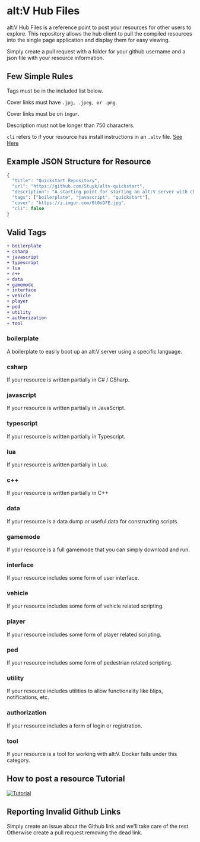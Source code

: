 # alt:V Hub Files

alt:V Hub Files is a reference point to post your resources for other users to explore. This repository allows the hub client to pull the compiled resources into the single page application and display them for easy viewing.

Simply create a pull request with a folder for your github username and a json file with your resource information.

## Few Simple Rules

Tags must be in the included list below.

Cover links must have `.jpg, .jpeg, or .png`.

Cover links must be on `imgur`.

Description must not be longer than 750 characters.

`cli` refers to if your resource has install instructions in an `.altv` file. [See Here](https://github.com/stuyk/altv-installer)

## Example JSON Structure for Resource

```js
{
  "title": "Quickstart Repository",
  "url": "https://github.com/Stuyk/altv-quickstart",
  "description": "A starting point for starting an alt:V server with chat, commands, etc.",
  "tags": ["boilerplate", "javascript", "quickstart"],
  "cover": "https://i.imgur.com/0t0vDFE.jpg",
  "cli": false
}
```

## Valid Tags

```diff
+ boilerplate
+ csharp
+ javascript
+ typescript
+ lua
+ c++
+ data
+ gamemode
+ interface
+ vehicle
+ player
+ ped
+ utility
+ authorization
+ tool
```

### boilerplate

A boilerplate to easily boot up an alt:V server using a specific language.

### csharp

If your resource is written partially in C# / CSharp.

### javascript

If your resource is written partially in JavaScript.

### typescript

If your resource is written partially in Typescript.

### lua

If your resource is written partially in Lua.

### c++

If your resource is written partially in C++

### data

If your resource is a data dump or useful data for constructing scripts.

### gamemode

If your resource is a full gamemode that you can simply download and run.

### interface

If your resource includes some form of user interface.

### vehicle

If your resource includes some form of vehicle related scripting.

### player

If your resource includes some form of player related scripting.

### ped

If your resource includes some form of pedestrian related scripting.

### utility

If your resource includes utilities to allow functionality like blips, notifications, etc.

### authorization

If your resource includes a form of login or registration.

### tool

If your resource is a tool for working with alt:V. Docker falls under this category.

## How to post a resource Tutorial

[![Tutorial](https://i.imgur.com/VlAvqSU.jpg)](https://www.youtube.com/watch?v=g2HTRdir6qo)

## Reporting Invalid Github Links

Simply create an issue about the Github link and we'll take care of the rest. Otherwise create a pull request removing the dead link.
